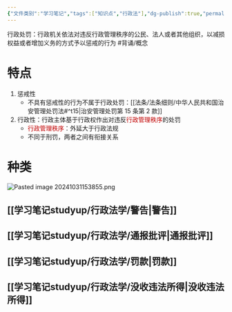 ```yaml
---
{"文件类别":"学习笔记","tags":["知识点","行政法"],"dg-publish":true,"permalink":"/学习笔记studyup/行政法学/行政处罚/","dgPassFrontmatter":true,"created":"2024-10-31T15:22:04.332+08:00","updated":"2024-10-31T15:59:29.029+08:00"}
---
```


行政处罚：行政机关依法对违反行政管理秩序的公民、法人或者其他组织，以减损权益或者增加义务的方式予以惩戒的行为 #背诵/概念 
# 特点
1. 惩戒性
	- 不具有惩戒性的行为不属于行政处罚：[[法条/法条细则/中华人民共和国治安管理处罚法#^t15\|治安管理处罚第 15 条第 2 款]]
2. 行政性：行政主体基于行政权作出对违反<font color="#c00000">行政管理秩序</font>的处罚
	- <font color="#c00000">行政管理秩序</font>：外延大于行政法规
	- 不同于刑罚，两者之间有衔接关系
# 种类
![Pasted image 20241031153855.png](/img/user/%E8%BF%90%E8%A1%8C%E6%9D%82/%E9%99%84%E4%BB%B6/Pasted%20image%2020241031153855.png)
## [[学习笔记studyup/行政法学/警告\|警告]]
## [[学习笔记studyup/行政法学/通报批评\|通报批评]]
## [[学习笔记studyup/行政法学/罚款\|罚款]]
## [[学习笔记studyup/行政法学/没收违法所得\|没收违法所得]]